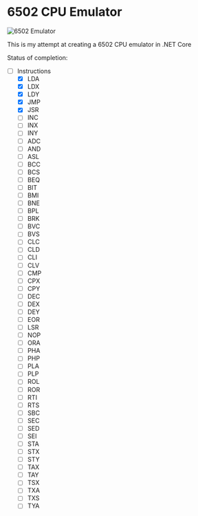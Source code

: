 ﻿# 6502 CPU Emulator

![6502 Emulator](https://github.com/maxs-rose/6502-CPU-Emulator/workflows/6502%20Emulator/badge.svg?branch=master)

This is my attempt at creating a 6502 CPU emulator in .NET Core

Status of completion:

- [ ] Instructions
  - [x] LDA
  - [x] LDX
  - [x] LDY
  - [x] JMP
  - [x] JSR
  - [ ] INC
  - [ ] INX
  - [ ] INY
  - [ ] ADC
  - [ ] AND
  - [ ] ASL
  - [ ] BCC
  - [ ] BCS
  - [ ] BEQ
  - [ ] BIT
  - [ ] BMI
  - [ ] BNE
  - [ ] BPL
  - [ ] BRK
  - [ ] BVC
  - [ ] BVS
  - [ ] CLC
  - [ ] CLD
  - [ ] CLI
  - [ ] CLV
  - [ ] CMP
  - [ ] CPX
  - [ ] CPY
  - [ ] DEC
  - [ ] DEX
  - [ ] DEY
  - [ ] EOR
  - [ ] LSR
  - [ ] NOP
  - [ ] ORA
  - [ ] PHA
  - [ ] PHP
  - [ ] PLA
  - [ ] PLP
  - [ ] ROL
  - [ ] ROR
  - [ ] RTI
  - [ ] RTS
  - [ ] SBC
  - [ ] SEC
  - [ ] SED
  - [ ] SEI
  - [ ] STA
  - [ ] STX
  - [ ] STY
  - [ ] TAX
  - [ ] TAY
  - [ ] TSX
  - [ ] TXA
  - [ ] TXS
  - [ ] TYA